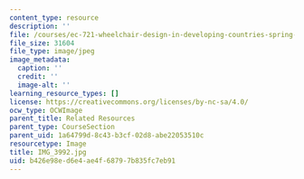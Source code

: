 ```yaml
---
content_type: resource
description: ''
file: /courses/ec-721-wheelchair-design-in-developing-countries-spring-2009/b426e98ed6e4ae4f68797b835fc7eb91_IMG_3992.jpg
file_size: 31604
file_type: image/jpeg
image_metadata:
  caption: ''
  credit: ''
  image-alt: ''
learning_resource_types: []
license: https://creativecommons.org/licenses/by-nc-sa/4.0/
ocw_type: OCWImage
parent_title: Related Resources
parent_type: CourseSection
parent_uid: 1a64799d-8c43-b3cf-02d8-abe22053510c
resourcetype: Image
title: IMG_3992.jpg
uid: b426e98e-d6e4-ae4f-6879-7b835fc7eb91
---
```


